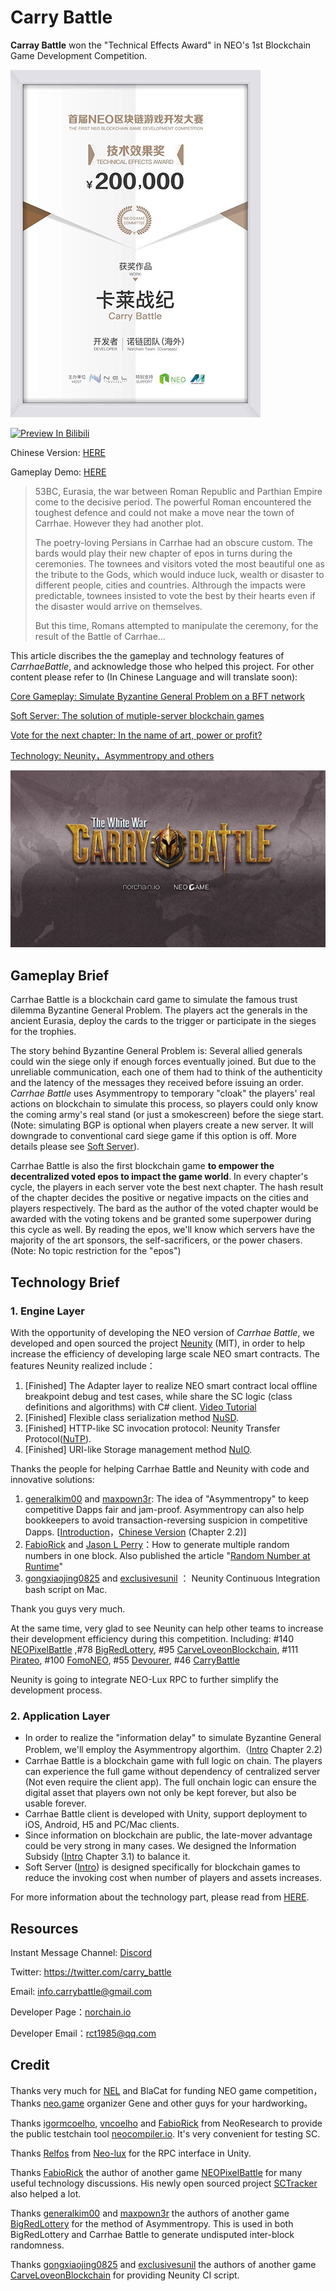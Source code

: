 # Carry Battle



**Carray Battle** won the "Technical Effects Award" in NEO's 1st Blockchain Game Development Competition.



![award](pics/award.jpeg)






[![Preview In Bilibili](http://www.imageurl.ir/images/94223527848154454953.png)](https://www.bilibili.com/video/BV1aT4y1D7jr/)


Chinese Version: [HERE](https://github.com/norchain/NEOCarryBattle/blob/master/README_CN.md)

Gameplay Demo: [HERE](http://www.norchain.io/neounity)



> 53BC, Eurasia, the war between Roman Republic and Parthian Empire come to the decisive period.  The powerful Roman encountered the toughest defence and could not make a move near the town of Carrhae. However they had another plot.
>
> The poetry-loving Persians in Carrhae had an obscure custom. The bards would play their new chapter of epos in turns during the ceremonies. The townees and visitors voted the most beautiful one as the tribute to the Gods, which would induce luck, wealth or disaster to different people, cities and countries. Althrough the impacts were predictable, townees insisted to vote the best by their hearts even if the disaster would arrive on themselves.
>
> But this time, Romans attempted to manipulate the ceremony, for the result of the Battle of Carrhae...



This article discribes the the gameplay and technology features of *CarrhaeBattle*, and acknowledge those who helped this project. For other content please refer to (In Chinese Language and will translate soon):

 [Core Gameplay: Simulate Byzantine General Problem on a BFT network](https://github.com/norchain/NEOCarryBattle/blob/master/%E5%8D%A1%E8%8E%B1%E6%88%98%E7%BA%AA-%E6%A0%B8%E5%BF%83%E7%8E%A9%E6%B3%95.md)

[Soft Server: The solution of mutiple-server blockchain games ](https://github.com/norchain/NEOCarryBattle/blob/master/%E5%8D%A1%E8%8E%B1%E6%88%98%E7%BA%AA-%E5%88%86%E6%9C%8D.md)

[Vote for the next chapter:  In the name of art, power or profit?](https://github.com/norchain/NEOCarryBattle/blob/master/%E5%8D%A1%E8%8E%B1%E6%88%98%E7%BA%AA-%E5%B0%8F%E8%AF%B4.md)

[Technology: Neunity，Asymmentropy and others](https://github.com/norchain/NEOCarryBattle/blob/master/%E5%8D%A1%E8%8E%B1%E6%88%98%E7%BA%AA-%E6%8A%80%E6%9C%AF.md)



![Logo](pics/Logo.jpg)

##  Gameplay Brief

Carrhae Battle is a blockchain card game to simulate the famous trust dilemma Byzantine General Problem. The players act the generals in the ancient Eurasia, deploy the cards to the trigger or participate in the sieges for the trophies.

The story behind Byzantine General Problem is: Several allied generals could win the siege only if enough forces eventually joined. But due to the unreliable communication, each one of them had to think of the authenticity and the latency of the messages they received before issuing an order. *Carrhae Battle* uses Asymmentropy to temporary "cloak" the players' real actions on blockchain to simulate this process, so players could only know the coming army's real stand (or just a smokescreen) before the siege start. (Note: simulating BGP is optional when players create a new server. It will downgrade to  conventional card siege game if this option is off. More details please see [Soft Server](https://github.com/norchain/NEOCarryBattle/blob/master/%E5%8D%A1%E8%8E%B1%E6%88%98%E7%BA%AA-%E5%88%86%E6%9C%8D.md)).

Carrhae Battle is also the first blockchain game **to empower the decentralized voted epos to impact the game world**. In every chapter's cycle, the players in each server vote the best next chapter. The hash result of the chapter decides the positive or negative impacts on the cities and players respectively. The bard as the author of the voted chapter would be awarded with the voting tokens and be granted some superpower during this cycle as well. By reading the epos, we'll know which servers have the majority of the art sponsors, the self-sacrificers, or the power chasers. (Note: No topic restriction for the "epos")





## Technology Brief

### 1. Engine Layer

With the opportunity of developing the NEO version of *Carrhae Battle*, we developed and open sourced the project [Neunity](https://github.com/norchain/Neunity) (MIT), in order to help increase the efficiency of developing large scale NEO smart contracts. The features Neunity realized include：

1. [Finished] The Adapter layer to realize NEO smart contract local offline breakpoint debug and test cases, while share the SC logic (class definitions and algorithms) with C# client. [Video Tutorial](https://youtu.be/vTkNzx403p8)
2. [Finished] Flexible class serialization method [NuSD](https://github.com/norchain/Neunity/blob/master/NeunityBytesSeralization.md).
3. [Finished] HTTP-like SC invocation protocol: Neunity Transfer Protocol([NuTP](https://github.com/norchain/Neunity/blob/master/Neunity/Neunity/Tools/NUTransferProtocol.cs)).
4. [Finished] URI-like Storage management method [NuIO](https://github.com/norchain/Neunity/blob/master/NeunityStorageManagement.md).

Thanks the people for helping Carrhae Battle and Neunity with code and innovative solutions:

1. [generalkim00](https://github.com/generalkim00) and [maxpown3r](https://github.com/maxpown3r): The idea of "Asymmentropy" to keep competitive Dapps fair and jam-proof. Asymmentropy can also help bookkeepers to avoid transaction-reversing suspicion in competitive Dapps.  [[Introduction](https://github.com/generalkim00/neogame)，[Chinese Version](https://github.com/norchain/NEOCarryBattle/blob/master/%E5%8D%A1%E8%8E%B1%E6%88%98%E7%BA%AA-%E6%8A%80%E6%9C%AF.md) (Chapter 2.2)]
2. [FabioRick](https://github.com/FabioRick) and  [Jason L Perry](https://medium.com/@ambethia)：How to generate multiple random numbers in one block. Also published the article "[Random Number at Runtime](https://medium.com/@fabiohcardoso/random-number-at-runtime-neo-smartcontract-60c4e6cb0bb1)"
3. [gongxiaojing0825](https://github.com/gongxiaojing0825) and [exclusivesunil](https://github.com/exclusivesunil) ： Neunity Continuous Integration bash script on Mac.

Thank you guys very much.

At the same time, very glad to see Neunity can help other teams to increase their development efficiency during this competition. Including: #140 [NEOPixelBattle](https://github.com/NEOGaming/NEOGames/tree/master/NEOPixelBattle) ,\#78 [BigRedLottery](https://github.com/generalkim00/neogame), \#95 [CarveLoveonBlockchain](https://github.com/exclusivesunil/howmuchyaknowabotme), \#111 [Pirateo](https://github.com/leonhano/SeaExplorer), \#100 [FomoNEO](https://github.com/qw1985/FomoNEO), \#55 [Devourer](https://github.com/norchain/NEOGameDevourer), \#46 [CarryBattle](https://github.com/norchain/NEOCarryBattle)

Neunity is going to integrate NEO-Lux RPC to further simplify the development process.



### 2. Application Layer

* In order to realize the "information delay" to simulate Byzantine General Problem, we'll employ the  Asymmentropy algorthim.（[Intro](https://github.com/norchain/NEOCarryBattle/blob/master/%E5%8D%A1%E8%8E%B1%E6%88%98%E7%BA%AA-%E6%8A%80%E6%9C%AF.md) Chapter 2.2)
* Carrhae Battle is a blockchain game with full logic on chain. The players can experience the full game without dependency of centralized server (Not even require the client app). The full onchain logic can ensure the digital asset that players own not only be kept forever, but also be usable forever.
* Carrhae Battle client is developed with Unity, support deployment to iOS, Android, H5 and PC/Mac clients.
* Since information on blockchain are public, the late-mover advantage could be very strong in many cases. We designed the Information Subsidy ([Intro](https://github.com/norchain/NEOCarryBattle/blob/master/%E5%8D%A1%E8%8E%B1%E6%88%98%E7%BA%AA-%E6%8A%80%E6%9C%AF.md) Chapter 3.1) to balance it.
* Soft Server ([Intro](https://github.com/norchain/NEOCarryBattle/blob/master/%E5%8D%A1%E8%8E%B1%E6%88%98%E7%BA%AA-%E5%88%86%E6%9C%8D.md)) is designed specifically for blockchain games to reduce the invoking cost when number of players and assets increases.



For more information about the technology part, please read from [HERE](https://github.com/norchain/NEOCarryBattle/blob/master/%E5%8D%A1%E8%8E%B1%E6%88%98%E7%BA%AA-%E6%8A%80%E6%9C%AF.md).

## Resources



Instant Message Channel: [Discord](<https://discord.gg/pKQyyrP> )

Twitter: https://twitter.com/carry_battle

Email: info.carrybattle@gmail.com

Developer Page：[norchain.io](norchain.io)

Developer Email：rct1985@qq.com



## Credit

Thanks very much for [NEL](https://github.com/NewEconoLab) and BlaCat for funding NEO game competition，Thanks [neo.game](neo.game) organizer Gene and other guys for your hardworking。

Thanks [igormcoelho](https://github.com/igormcoelho), [vncoelho](https://github.com/vncoelho) and [FabioRick](https://github.com/FabioRick) from NeoResearch to provide the public testchain tool [neocompiler.io](https://neocompiler.io/). It's very convenient for testing SC.

Thanks [Relfos](https://github.com/Relfos) from [Neo-lux](https://github.com/CityOfZion/neo-lux) for the RPC interface in Unity.

Thanks [FabioRick](https://github.com/FabioRick) the author of another game [NEOPixelBattle](https://github.com/NEOGaming/NEOGames/tree/master/NEOPixelBattle) for many useful technology discussions. His newly open sourced project [SCTracker](https://github.com/FabioRick/SCTracker) also helped a lot.

Thanks [generalkim00](https://github.com/generalkim00)  and [maxpown3r](https://github.com/maxpown3r)  the authors of another game [BigRedLottery](https://github.com/generalkim00/neogame) for the method of Asymmentropy. This is used in both BigRedLottery and Carrhae Battle to generate undisputed inter-block randomness.

Thanks [gongxiaojing0825](https://github.com/gongxiaojing0825) and [exclusivesunil](https://github.com/exclusivesunil) the authors of another game [CarveLoveonBlockchain](https://github.com/exclusivesunil/howmuchyaknowabotme) for providing Neunity CI script.



